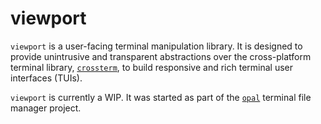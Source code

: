 # viewport
`viewport` is a user-facing terminal manipulation library. It is designed to 
provide unintrusive and transparent abstractions over the cross-platform 
terminal library, [`crossterm`](https://github.com/crossterm-rs/crossterm), to 
build responsive and rich terminal user interfaces (TUIs).

`viewport` is currently a WIP. It was started as part of the 
[`opal`](https://github.com/marc1/opal) terminal file manager project.
